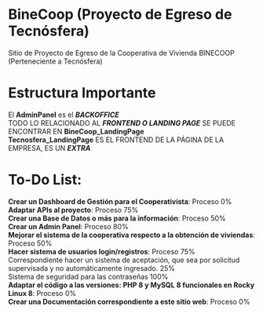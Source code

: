 # BineCoop (Proyecto de Egreso de Tecnósfera)
Sitio de Proyecto de Egreso de la Cooperativa de Vivienda BINECOOP (Perteneciente a Tecnósfera)

# Estructura Importante
El **AdminPanel** es el ***BACKOFFICE***<br>
TODO LO RELACIONADO AL ***FRONTEND O LANDING PAGE*** SE PUEDE ENCONTRAR EN **BineCoop_LandingPage**<br>
**Tecnosfera_LandingPage** ES EL FRONTEND DE LA PÁGINA DE LA EMPRESA, ES UN ***EXTRA***<br>



# To-Do List:
**Crear un Dashboard de Gestión para el Cooperativista**: Proceso 0%<br>
**Adaptar APIs al proyecto**: Proceso 75%<br>
**Crear una Base de Datos o más para la información**: Proceso 50%<br>
**Crear un Admin Panel**: Proceso 80%<br>
**Mejorar el sistema de la cooperativa respecto a la obtención de viviendas**: Proceso 50%<br>
**Hacer sistema de usuarios login/registros**: Proceso 75%<br>
   Correspondiente hacer un sistema de aceptación, que sea por solicitud supervisada y no automáticamente ingresado. 25% <br> 
   Sistema de seguridad para las contraseñas 100% <br>
**Adaptar el código a las versiones: PHP 8 y MySQL 8 funcionales en Rocky Linux 8**: Proceso 0%<br>
**Crear una Documentación correspondiente a este sitio web**: Proceso 0%<br>
